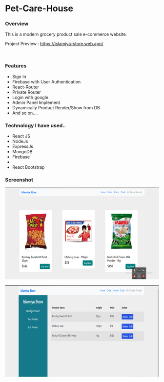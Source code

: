 # Pet-Care-House

<h3>Overview</h3>
<p>This is a modern grocery product sale e-commerce website.</p>

<span>Project Preview : https://islamiya-store.web.app/ </span>

<div></div> <br>

<h3>Features</h3>
<ul>
  <li>Sign In</li>
  <li>Firebase with User Authentication</li>
  <li>React-Router</li>
  <li>Private Router</li>
  <li>Login with google</li>
  <li>Admin Panel Implement</li>
  <li>Dynamically Product Render/Show from DB</li>
  <li>And so on....</li>
</ul>

<h3> Technology I have used.. </h3>
<ul>
  <li>React JS</li>
  <li>NodeJs</li>
  <li>ExpressJs</li>
  <li>MongoDB</li>
  <li>Firebase<li>
  <li>React Bootstrap</li>
</ul>

<h3>Screenshot</h3>
  
  <img height="300px" src="./src/islamiya-screenshot/isalmiya-4.png" alt="ss" /> 
  
  <div></div> <br>
  
  <img height="300px" src="./src/islamiya-screenshot/islamiye-3.png" alt="ss" /> 
  
  <div></div> <br>
